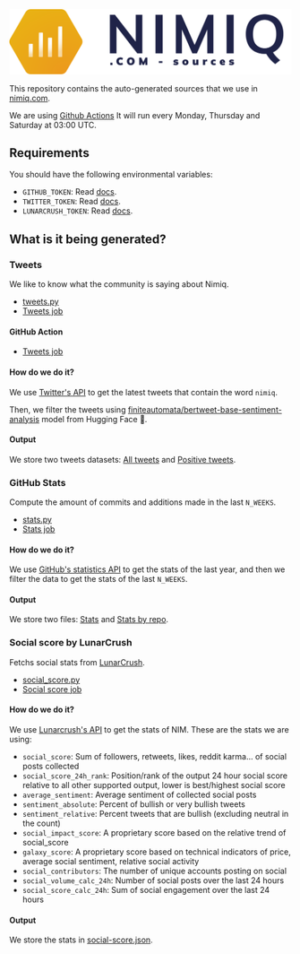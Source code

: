 <img src="/icon.svg" alt="Nimiq Stats Logo" />

This repository contains the auto-generated sources that we use in [nimiq.com](https://nimiq.com).

We are using [Github Actions](.github/workflows/) It will run every Monday, Thursday and Saturday at 03:00 UTC.


## Requirements

You should have the following environmental variables:

- `GITHUB_TOKEN`: Read [docs](https://docs.github.com/en/authentication/keeping-your-account-and-data-secure/creating-a-personal-access-token).
- `TWITTER_TOKEN`: Read [docs](https://github.com/onmax/happy-tweet#twitter-bearer-token).
- `LUNARCRUSH_TOKEN`: Read [docs](https://lunarcrush.com/developers/api/authentication).

## What is it being generated?

### Tweets

We like to know what the community is saying about Nimiq. 

- [tweets.py](./src/tweets.py)
- [Tweets job](.github/workflows/fetch-data.yml#12)

#### GitHub Action

- [Tweets job](.github/workflows/fetch-data.yml#12)

#### How do we do it?

We use [Twitter's API](https://developer.twitter.com/en/docs/twitter-api/tweets/search/introduction) to get the latest tweets that contain the word `nimiq`.

Then, we filter the tweets using [finiteautomata/bertweet-base-sentiment-analysis](https://huggingface.co/finiteautomata/bertweet-base-sentiment-analysis) model from Hugging Face 🤗.

#### Output

We store two tweets datasets: [All tweets](./output/tweets/tweets.json) and [Positive tweets](./output/tweets/positive-tweets.json).

### GitHub Stats

Compute the amount of commits and additions made in the last `N_WEEKS`.

- [stats.py](./src/stats.py)
- [Stats job](.github/workflows/fetch-data.yml#38)

#### How do we do it?

We use [GitHub's statistics API](https://docs.github.com/en/rest/metrics/statistics) to get the stats of the last year, and then we filter the data to get the stats of the last `N_WEEKS`.

#### Output

We store two files: [Stats](./output/stats/stats.json) and [Stats by repo](./output/stats/stats-by-repo.json).

### Social score by LunarCrush

Fetchs social stats from [LunarCrush](https://lunarcrush.com/).

- [social_score.py](./src/social_score.py)
- [Social score job](.github/workflows/fetch-data.yml#61)

#### How do we do it?

We use [Lunarcrush's API](https://lunarcrush.com/developers/api/coins/:coin) to get the stats of NIM. These are the stats we are using:

- `social_score`:  Sum of followers, retweets, likes, reddit karma... of social posts collected
- `social_score_24h_rank`: Position/rank of the output 24 hour social score relative to all other supported output, lower is best/highest social score
- `average_sentiment`: Average sentiment of collected social posts
- `sentiment_absolute`: Percent of bullish or very bullish tweets
- `sentiment_relative`: Percent tweets that are bullish (excluding neutral in the count)
- `social_impact_score`: A proprietary score based on the relative trend of social_score
- `galaxy_score`: A proprietary score based on technical indicators of price, average social sentiment, relative social activity
- `social_contributors`: The number of unique accounts posting on social
- `social_volume_calc_24h`: Number of social posts over the last 24 hours
- `social_score_calc_24h`: Sum of social engagement over the last 24 hours

#### Output

We store the stats in [social-score.json](./output/social-score/social-score.json).

